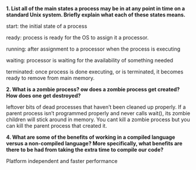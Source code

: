 **1. List all of the main states a process may be in at any point in time on a standard Unix system. Briefly explain what each of these states means.**

start: the initial state of a process

ready: process is ready for the OS to assign it a processor. 

running: after assignment to a processor when the process is executing

waiting: processor is waiting for the availability of something needed

terminated: once process is done executing, or is terminated, it becomes ready to remove from main memory. 


**2. What is a zombie process? ow does a zombie process get created? How does one get destroyed?**

leftover bits of dead processes that haven’t been cleaned up properly.
If a parent process isn’t programmed properly and never calls wait(), its zombie children will stick around in memory. You cant kill a zombie process but you can kill the parent process that created it.


**4. What are some of the benefits of working in a compiled language versus a non-compiled language? More specifically, what benefits are there to be had from taking the extra time to compile our code?**

Platform independent and faster performance 